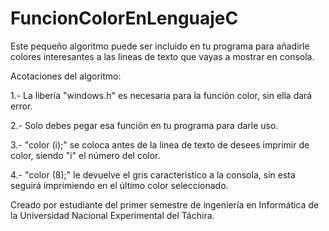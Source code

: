 ﻿# FuncionColorEnLenguajeC
Este pequeño algoritmo puede ser incluido en tu programa para añadirle colores interesantes a las lineas de texto que vayas a mostrar en consola.

Acotaciones del algoritmo:

1.- La libería "windows.h" es necesaria para la función color, sin ella dará error.

2.- Solo debes pegar esa función en tu programa para darle uso.

3.- "color (i);" se coloca antes de la linea de texto de desees imprimir de color, siendo "i" el número del color.	

4.- "color (8);" le devuelve el gris caracteristico a la consola, sin esta seguirá imprimiendo en el último color seleccionado. 




Creado por estudiante del primer semestre de ingeniería en Informática de la Universidad Nacional Experimental del Táchira.
